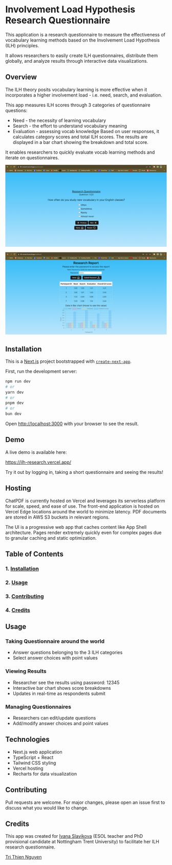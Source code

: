 # Involvement Load Hypothesis Research Questionnaire

This application is a research questionnaire to measure the effectiveness of vocabulary learning methods based on the Involvement Load Hypothesis (ILH) principles.

It allows researchers to easily create ILH questionnaires, distribute them globally, and analyze results through interactive data visualizations.

## Overview
The ILH theory posits vocabulary learning is more effective when it incorporates a higher involvement load - i.e. need, search, and evaluation.

This app measures ILH scores through 3 categories of questionnaire questions:

- Need - the necessity of learning vocabulary
- Search - the effort to understand vocabulary meaning
- Evaluation - assessing vocab knowledge
Based on user responses, it calculates category scores and total ILH scores. The results are displayed in a bar chart showing the breakdown and total score.

It enables researchers to quickly evaluate vocab learning methods and iterate on questionnaires.


![1](screenshot/1.png "1")


![2](screenshot/2.png "2")

## Installation <a name="installation"/>

This is a [Next.js](https://nextjs.org/) project bootstrapped with [`create-next-app`](https://github.com/vercel/next.js/tree/canary/packages/create-next-app).

First, run the development server:

```bash
npm run dev
# or
yarn dev
# or
pnpm dev
# or
bun dev
```

Open [http://localhost:3000](http://localhost:3000) with your browser to see the result.


## Demo
A live demo is available here:

https://ilh-research.vercel.app/

Try it out by logging in, taking a short questionnaire and seeing the results!

## Hosting
ChatPDF is currently hosted on Vercel and leverages its serverless platform for scale, speed, and ease of use. The front-end application is hosted on Vercel Edge locations around the world to minimize latency. PDF documents are stored in AWS S3 buckets in relevant regions.

The UI is a progressive web app that caches content like App Shell architecture. Pages render extremely quickly even for complex pages due to granular caching and static optimization.

## Table of Contents
### 1. [Installation](#installation)
### 2. [Usage](#usage)
### 3. [Contributing](#contributing)
### 4. [Credits](#credits)


## Usage <a name="usage"/>

### Taking Questionnaire around the world

- Answer questions belonging to the 3 ILH categories
- Select answer choices with point values

### Viewing Results

- Researcher see the results using password: 12345
- Interactive bar chart shows score breakdowns
- Updates in real-time as respondents submit

### Managing Questionnaires

- Researchers can edit/update questions
- Add/modify answer choices and point values

## Technologies
- Next.js web application
- TypeScript + React
- Tailwind CSS styling
- Vercel hosting
- Recharts for data visualization

## Contributing <a name="contributing"/>

Pull requests are welcome. For major changes, please open an issue first to discuss what you would like to change.

## Credits <a name="credits"/>

This app was created for [Ivana Slavikova](https://www.linkedin.com/in/ivanaslavikova/) (ESOL teacher and PhD provisional candidate at Nottingham Trent University) to facilitate her ILH research questionnaire.

[Tri Thien Nguyen](https://www.linkedin.com/in/tri-thien-nguyen/)

